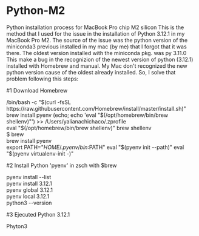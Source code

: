 # Python-M2
Python installation process for MacBook Pro chip M2 silicon 
This is the method that I used for the issue in the installation of Python 3.12.1 in my MacBook Pro M2.
The source of the issue was the python version of the miniconda3 previous installed in my mac (by me) that I forgot that it was there. 
The oldest version installed with the miniconda pkg. was py 3.11.0
This make a bug in the recognizion of the newest version of python (3.12.1) installed with Homebrew and manual. My Mac don't recognized the new python version cause of the oldest already installed. 
So, I solve that problem following this steps:

#1 Download Homebrew

/bin/bash -c "$(curl -fsSL https://raw.githubusercontent.com/Homebrew/install/master/install.sh)"
brew install pyenv
(echo; echo 'eval "$(/opt/homebrew/bin/brew shellenv)"') >> /Users/yalianachichaco/.zprofile  
    eval "$(/opt/homebrew/bin/brew shellenv)"
brew shellenv   
$ brew                         
brew install pyenv  
export PATH="$HOME/.pyenv/bin:$PATH"
eval "$(pyenv init --path)"
eval "$(pyenv virtualenv-init -)"

#2 Install Python 'pyenv' in zsch with $brew

pyenv install --list  
pyenv install 3.12.1  
pyenv global 3.12.1  
pyenv local 3.12.1  
python3 --version 

#3 Ejecuted Python 3.12.1

Phyton3
